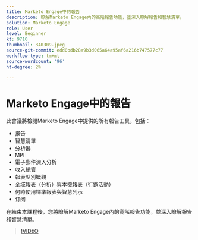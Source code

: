 ```yaml
---
title: Marketo Engage中的報告
description: 瞭解Marketo Engage內的高階報告功能，並深入瞭解報告和智慧清單。
solution: Marketo Engage
role: User
level: Beginner
kt: 9710
thumbnail: 340309.jpeg
source-git-commit: edd0bdb28a9b3d065a64a95af6a216b747577c77
workflow-type: tm+mt
source-wordcount: '96'
ht-degree: 2%

---
```


# Marketo Engage中的報告

此會議將檢閱Marketo Engage中提供的所有報告工具，包括：

* 报告
* 智慧清單
* 分析器
* MPI
* 電子郵件深入分析
* 收入總管
* 報表型別概觀
* 全域報表（分析）與本機報表（行銷活動）
* 何時使用標準報表與智慧列示
* 订阅

在結束本課程後，您將瞭解Marketo Engage內的高階報告功能，並深入瞭解報告和智慧清單。

>[!VIDEO](https://video.tv.adobe.com/v/340309/?quality=12&learn=on)
